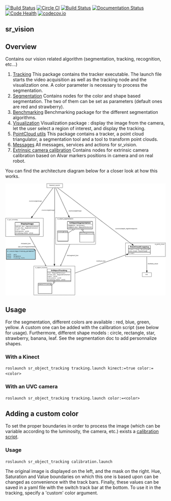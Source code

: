 [![Build Status](https://api.shippable.com/projects/5551c20fedd7f2c052e9809d/badge?branchName=indigo-devel)](https://app.shippable.com/projects/5551c20fedd7f2c052e9809d) [![Circle CI](https://circleci.com/gh/shadow-robot/sr_vision.svg?style=shield)](https://circleci.com/gh/shadow-robot/sr_vision) [![Build Status](https://semaphoreci.com/api/v1/projects/9cf4eebf-fb5d-465f-b3cb-268901a9d312/516822/shields_badge.svg)](https://semaphoreci.com/andriy/sr_vision) [![Documentation Status](https://readthedocs.org/projects/sr-vision/badge/?version=latest)](http://sr-vision.readthedocs.org/) [![Code Health](https://landscape.io/github/shadow-robot/sr_vision/indigo-devel/landscape.svg?style=flat)](https://landscape.io/github/shadow-robot/sr_vision/indigo-devel) [![codecov.io](http://codecov.io/github/shadow-robot/sr_vision/coverage.svg?branch=indigo-devel)](http://codecov.io/github/shadow-robot/sr_vision?branch=indigo-devel)

sr_vision
------------

## Overview
Contains our vision related algorithm (segmentation, tracking, recognition, etc...)

  1. [Tracking](sr_object_tracking/)
This package contains the tracker executable. The launch file starts the video acquisition as well as the tracking node and the visualization one. A color parameter is necessary to process the segmentation.
  2. [Segmentation](sr_object_segmentation/)
Contains nodes for the color and shape based segmentation. The two of them can be set as parameters (default ones are red and strawberry).
  3. [Benchmarking](sr_object_benchmarking/)
Benchmarking package for the different segmentation algorithms.
  4. [Visualization](sr_gui_servoing/)
Visualization package : display the image from the camera, let the user select a region of interest, and display the tracking.
  5. [PointCloud utils](sr_point_cloud/)
This package contains a tracker, a point cloud triangulator, a segmentation tool and a tool to transform point clouds.
  6. [Messages](sr_vision_msgs/)
All messages, services and actions for sr_vision.
  7. [Extrinsic camera calibration](sr_extrinsic_calibration/)
Contains nodes for extrinsic camera calibration based on Alvar markers positions in camera and on real robot.

You can find the architecture diagram below for a closer look at how this works.

![Architecture Diagram](doc/sr_vision.png)


## Usage
For the segmentation, different colors are available : red, blue, green, yellow. A custom one can be added with the calibration script (see below for usage). Furthermore, different shape models : circle, rectangle, star, strawberry, banana, leaf. See the segmentation doc to add personnalize shapes.

### With a Kinect
`roslaunch sr_object_tracking tracking.launch kinect:=true color:=<color>`

### With an UVC camera
`roslaunch sr_object_tracking tracking.launch color:=<color>`

## Adding a custom color
To set the proper boundaries in order to process the image (which can be variable according to the luminosity, the camera, etc.) exists a [calibration script](src/sr_object_tracking/calibration.py).

### Usage
`roslaunch sr_object_tracking calibration.launch`

The original image is displayed on the left, and the mask on the right. Hue, Saturation and Value boundaries on which this one is based upon can be changed as convenience with the track bars. Finally, these values can be saved in a yaml file with the switch track bar at the bottom. To use it in the tracking, specify a 'custom' color argument. 



